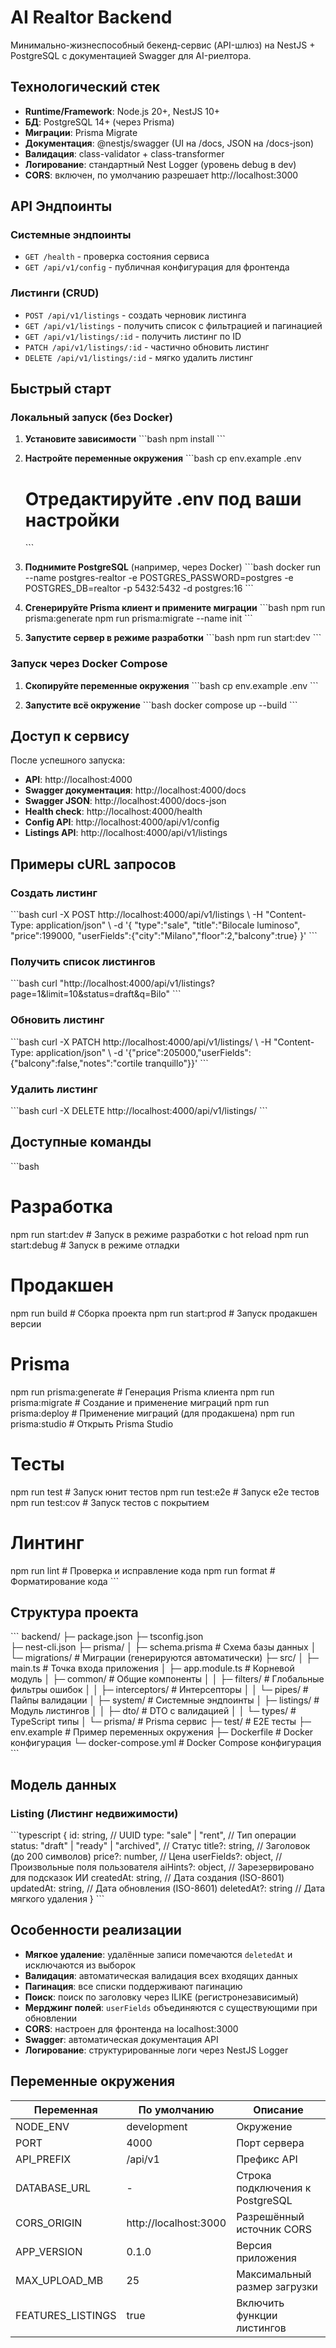 # AI Realtor Backend

Минимально-жизнеспособный бекенд-сервис (API-шлюз) на NestJS + PostgreSQL с документацией Swagger для AI-риелтора.

## Технологический стек

- **Runtime/Framework**: Node.js 20+, NestJS 10+
- **БД**: PostgreSQL 14+ (через Prisma)
- **Миграции**: Prisma Migrate
- **Документация**: @nestjs/swagger (UI на /docs, JSON на /docs-json)
- **Валидация**: class-validator + class-transformer
- **Логирование**: стандартный Nest Logger (уровень debug в dev)
- **CORS**: включен, по умолчанию разрешает http://localhost:3000

## API Эндпоинты

### Системные эндпоинты
- `GET /health` - проверка состояния сервиса
- `GET /api/v1/config` - публичная конфигурация для фронтенда

### Листинги (CRUD)
- `POST /api/v1/listings` - создать черновик листинга
- `GET /api/v1/listings` - получить список с фильтрацией и пагинацией
- `GET /api/v1/listings/:id` - получить листинг по ID
- `PATCH /api/v1/listings/:id` - частично обновить листинг
- `DELETE /api/v1/listings/:id` - мягко удалить листинг

## Быстрый старт

### Локальный запуск (без Docker)

1. **Установите зависимости**
   \`\`\`bash
   npm install
   \`\`\`

2. **Настройте переменные окружения**
   \`\`\`bash
   cp env.example .env
   # Отредактируйте .env под ваши настройки
   \`\`\`

3. **Поднимите PostgreSQL** (например, через Docker)
   \`\`\`bash
   docker run --name postgres-realtor -e POSTGRES_PASSWORD=postgres -e POSTGRES_DB=realtor -p 5432:5432 -d postgres:16
   \`\`\`

4. **Сгенерируйте Prisma клиент и примените миграции**
   \`\`\`bash
   npm run prisma:generate
   npm run prisma:migrate --name init
   \`\`\`

5. **Запустите сервер в режиме разработки**
   \`\`\`bash
   npm run start:dev
   \`\`\`

### Запуск через Docker Compose

1. **Скопируйте переменные окружения**
   \`\`\`bash
   cp env.example .env
   \`\`\`

2. **Запустите всё окружение**
   \`\`\`bash
   docker compose up --build
   \`\`\`

## Доступ к сервису

После успешного запуска:

- **API**: http://localhost:4000
- **Swagger документация**: http://localhost:4000/docs
- **Swagger JSON**: http://localhost:4000/docs-json
- **Health check**: http://localhost:4000/health
- **Config API**: http://localhost:4000/api/v1/config
- **Listings API**: http://localhost:4000/api/v1/listings

## Примеры cURL запросов

### Создать листинг
\`\`\`bash
curl -X POST http://localhost:4000/api/v1/listings \\
  -H "Content-Type: application/json" \\
  -d '{
    "type":"sale",
    "title":"Bilocale luminoso",
    "price":199000,
    "userFields":{"city":"Milano","floor":2,"balcony":true}
  }'
\`\`\`

### Получить список листингов
\`\`\`bash
curl "http://localhost:4000/api/v1/listings?page=1&limit=10&status=draft&q=Bilo"
\`\`\`

### Обновить листинг
\`\`\`bash
curl -X PATCH http://localhost:4000/api/v1/listings/<id> \\
  -H "Content-Type: application/json" \\
  -d '{"price":205000,"userFields":{"balcony":false,"notes":"cortile tranquillo"}}'
\`\`\`

### Удалить листинг
\`\`\`bash
curl -X DELETE http://localhost:4000/api/v1/listings/<id>
\`\`\`

## Доступные команды

\`\`\`bash
# Разработка
npm run start:dev      # Запуск в режиме разработки с hot reload
npm run start:debug    # Запуск в режиме отладки

# Продакшен
npm run build          # Сборка проекта
npm run start:prod     # Запуск продакшен версии

# Prisma
npm run prisma:generate # Генерация Prisma клиента
npm run prisma:migrate  # Создание и применение миграций
npm run prisma:deploy   # Применение миграций (для продакшена)
npm run prisma:studio   # Открыть Prisma Studio

# Тесты
npm run test           # Запуск юнит тестов
npm run test:e2e       # Запуск e2e тестов
npm run test:cov       # Запуск тестов с покрытием

# Линтинг
npm run lint           # Проверка и исправление кода
npm run format         # Форматирование кода
\`\`\`

## Структура проекта

\`\`\`
backend/
├─ package.json
├─ tsconfig.json  
├─ nest-cli.json
├─ prisma/
│  ├─ schema.prisma      # Схема базы данных
│  └─ migrations/        # Миграции (генерируются автоматически)
├─ src/
│  ├─ main.ts           # Точка входа приложения
│  ├─ app.module.ts     # Корневой модуль
│  ├─ common/           # Общие компоненты
│  │  ├─ filters/       # Глобальные фильтры ошибок
│  │  ├─ interceptors/  # Интерсепторы
│  │  └─ pipes/         # Пайпы валидации
│  ├─ system/           # Системные эндпоинты
│  ├─ listings/         # Модуль листингов
│  │  ├─ dto/          # DTO с валидацией
│  │  └─ types/        # TypeScript типы
│  └─ prisma/          # Prisma сервис
├─ test/               # E2E тесты
├─ env.example         # Пример переменных окружения
├─ Dockerfile          # Docker конфигурация
└─ docker-compose.yml  # Docker Compose конфигурация
\`\`\`

## Модель данных

### Listing (Листинг недвижимости)

\`\`\`typescript
{
  id: string,           // UUID
  type: "sale" | "rent", // Тип операции
  status: "draft" | "ready" | "archived", // Статус
  title?: string,       // Заголовок (до 200 символов)
  price?: number,       // Цена
  userFields?: object,  // Произвольные поля пользователя
  aiHints?: object,     // Зарезервировано для подсказок ИИ
  createdAt: string,    // Дата создания (ISO-8601)
  updatedAt: string,    // Дата обновления (ISO-8601)
  deletedAt?: string    // Дата мягкого удаления
}
\`\`\`

## Особенности реализации

- **Мягкое удаление**: удалённые записи помечаются `deletedAt` и исключаются из выборок
- **Валидация**: автоматическая валидация всех входящих данных
- **Пагинация**: все списки поддерживают пагинацию
- **Поиск**: поиск по заголовку через ILIKE (регистронезависимый)
- **Мерджинг полей**: `userFields` объединяются с существующими при обновлении
- **CORS**: настроен для фронтенда на localhost:3000
- **Swagger**: автоматическая документация API
- **Логирование**: структурированные логи через NestJS Logger

## Переменные окружения

| Переменная | По умолчанию | Описание |
|------------|--------------|----------|
| NODE_ENV | development | Окружение |
| PORT | 4000 | Порт сервера |
| API_PREFIX | /api/v1 | Префикс API |
| DATABASE_URL | - | Строка подключения к PostgreSQL |
| CORS_ORIGIN | http://localhost:3000 | Разрешённый источник CORS |
| APP_VERSION | 0.1.0 | Версия приложения |
| MAX_UPLOAD_MB | 25 | Максимальный размер загрузки |
| FEATURES_LISTINGS | true | Включить функции листингов |
